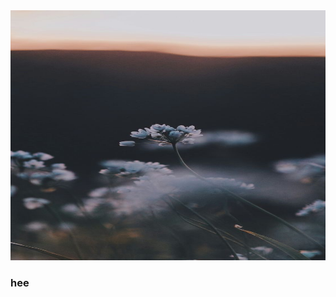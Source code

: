 <!-- ![Header](photos/1613243517_128-p-temno-sinii-fon-anime-212.jpg) -->
<img src="photos/2947182d83bba65a48e92675ae684869.jpg" alt="drawing" height="400" width="100%">

### hee
